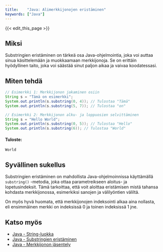 ```yaml
---
title:    "Java: Alimerkkijonojen eristäminen"
keywords: ["Java"]
---
```


{{< edit_this_page >}}

## Miksi

Substringien eristäminen on tärkeä osa Java-ohjelmointia, joka voi auttaa sinua käsittelemään ja muokkaamaan merkkijonoja. Se on erittäin hyödyllinen taito, joka voi säästää sinut paljon aikaa ja vaivaa koodatessasi.

## Miten tehdä

```Java
// Esimerkki 1: Merkkijonon jakaminen osiin
String s = "Tämä on esimerkki";
System.out.println(s.substring(0, 4)); // Tulostaa "Tämä"
System.out.println(s.substring(5, 7)); // Tulostaa "on"

// Esimerkki 2: Merkkijonon alku- ja loppuosien selvittäminen
String s = "Hello World";
System.out.println(s.substring(0, 5)); // Tulostaa "Hello"
System.out.println(s.substring(6)); // Tulostaa "World"
```

#### Tuloste:

```Hello
World
```

## Syvällinen sukellus

Substringien eristäminen on mahdollista Java-ohjelmoinnissa käyttämällä `substring()` -metodia, joka ottaa parametreikseen aloitus- ja lopetusindeksit. Tämä tarkoittaa, että voit aloittaa eristämisen mistä tahansa kohdasta merkkijonossa, esimerkiksi sanojen ja välilyöntien väliltä.

On myös hyvä huomata, että merkkijonojen indeksointi alkaa aina nollasta, eli ensimmäinen merkki on indeksissä 0 ja toinen indeksissä 1 jne.

## Katso myös

- [Java - String-luokka](https://docs.oracle.com/en/java/javase/11/docs/api/java.base/java/lang/String.html)
- [Java - Substringien eristäminen](https://www.geeksforgeeks.org/java-string-substring-method/)
- [Java - Merkkijonon jäsentely](https://www.tutorialspoint.com/java/java_string_split.htm)